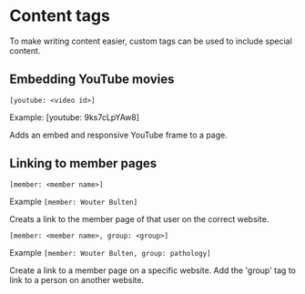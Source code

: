 # Content tags

To make writing content easier, custom tags can be used to include special content.

## Embedding YouTube movies

`[youtube: <video id>]`

Example: [youtube: 9ks7cLpYAw8]

Adds an embed and responsive YouTube frame to a page.

## Linking to member pages

`[member: <member name>]`

Example `[member: Wouter Bulten]`

Creats a link to the member page of that user on the correct website. 

`[member: <member name>, group: <group>]`

Example `[member: Wouter Bulten, group: pathology]`

Create a link to a member page on a specific website. Add the 'group' tag to link to a person on another website.
